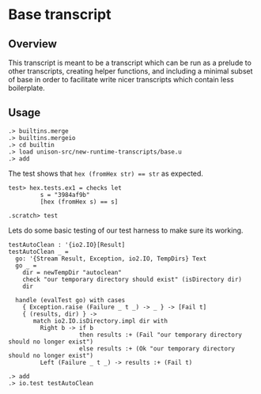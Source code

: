 # Base transcript

## Overview

This transcript is meant to be a transcript which can be run as a
prelude to other transcripts, creating helper functions, and including
a minimal subset of base in order to facilitate write nicer
transcripts which contain less boilerplate.

## Usage

```ucm:hide
.> builtins.merge
.> builtins.mergeio
.> cd builtin
.> load unison-src/new-runtime-transcripts/base.u
.> add
```

The test shows that `hex (fromHex str) == str` as expected.

```unison:hide
test> hex.tests.ex1 = checks let
         s = "3984af9b"
         [hex (fromHex s) == s]
```

```ucm:hide
.scratch> test
```

Lets do some basic testing of our test harness to make sure its
working.

```unison
testAutoClean : '{io2.IO}[Result]
testAutoClean _ =
  go: '{Stream Result, Exception, io2.IO, TempDirs} Text
  go _ =
    dir = newTempDir "autoclean"
    check "our temporary directory should exist" (isDirectory dir)
    dir

  handle (evalTest go) with cases
    { Exception.raise (Failure _ t _) -> _ } -> [Fail t]
    { (results, dir) } ->
       match io2.IO.isDirectory.impl dir with
         Right b -> if b
                    then results :+ (Fail "our temporary directory should no longer exist")
                    else results :+ (Ok "our temporary directory should no longer exist")
         Left (Failure _ t _) -> results :+ (Fail t)
```

```ucm
.> add
.> io.test testAutoClean
```


